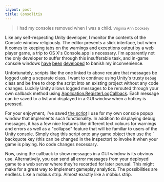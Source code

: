```yaml
---
layout: post
title: Consolitis
---
```


> I had my consoles removed when I was a child.
> <small>Virginia Ann Cooksey</small>

Like any self-respecting Unity developer, I monitor the contents of the Console window religiously. The editor presents a slick interface, but when it comes to keeping tabs on the warnings and exceptions output by a web player game, a trip to OS X's Console.app is necessary. I'm apparently not the only developer to suffer through this insufferable task, and in-game console windows [have](http://www.ennanzus-interactive.com/developer/DebugConsole/) [been](http://www.unifycommunity.com/wiki/index.php?title=DebugConsole) [developed](http://github.com/dimerocker/dimeRocker-Unity-Client/) to banish my inconvenience.

Unfortunately, scripts like the one linked to above require that messages be logged using a separate class. I want to continue using Unity's trusty `Debug` class and be free to drop the script into an existing project without any code changes. Luckily Unity allows logged messages to be rerouted through your own callback method using [Application.RegisterLogCallback](http://unity3d.com/support/documentation/ScriptReference/Application.RegisterLogCallback.html). Each message can be saved to a list and displayed in a GUI window when a hotkey is pressed.

For your enjoyment, I've saved [the script](https://gist.github.com/975374) I use for my own console popup window that implements such functionality. In addition to displaying debug messages, it has a few nice features like different text colours for warnings and errors as well as a "collapse" feature that will be familiar to users of the Unity console. Simply drag this script onto any game object then use the \` backquote key (this can be changed in the inspector) to invoke it when your game is playing. No code changes necessary.

Now, using the callback to show messages in a GUI window is its obvious use. Alternatively, you can send all error messages from your deployed game to a web server where they're recorded for later perusal. This might make for a great way to implement gameplay analytics. The possibilities are endless. Like a möbius strip. Almost exactly like a möbius strip.
